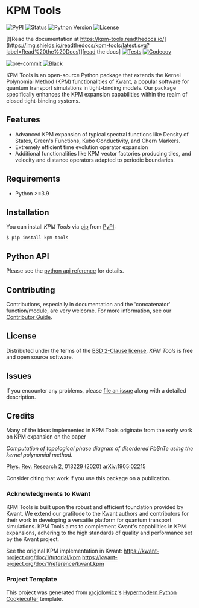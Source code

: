 # KPM Tools

[![PyPI](https://img.shields.io/pypi/v/kpm-tools.svg)][pypi_]
[![Status](https://img.shields.io/pypi/status/kpm-tools.svg)][status]
[![Python Version](https://img.shields.io/pypi/pyversions/kpm-tools)][python version]
[![License](https://img.shields.io/pypi/l/kpm-tools)][license]

[![Read the documentation at https://kpm-tools.readthedocs.io/](https://img.shields.io/readthedocs/kpm-tools/latest.svg?label=Read%20the%20Docs)][read the docs]
[![Tests](https://github.com/piskunow/kpm-tools/workflows/Tests/badge.svg)][tests]
[![Codecov](https://codecov.io/gh/piskunow/kpm-tools/branch/main/graph/badge.svg)][codecov]

[![pre-commit](https://img.shields.io/badge/pre--commit-enabled-brightgreen?logo=pre-commit&logoColor=white)][pre-commit]
[![Black](https://img.shields.io/badge/code%20style-black-000000.svg)][black]

[pypi_]: https://pypi.org/project/kpm-tools/
[status]: https://pypi.org/project/kpm-tools/
[python version]: https://pypi.org/project/kpm-tools
[read the docs]: https://kpm-tools.readthedocs.io/
[tests]: https://github.com/piskunow/kpm-tools/actions?workflow=Tests
[codecov]: https://app.codecov.io/gh/piskunow/kpm-tools
[pre-commit]: https://github.com/pre-commit/pre-commit
[black]: https://github.com/psf/black

KPM Tools is an open-source Python package that extends the Kernel Polynomial Method (KPM) functionalities of [Kwant](https://kwant-project.org/), a popular software for quantum transport simulations in tight-binding models. Our package specifically enhances the KPM expansion capabilities within the realm of closed tight-binding systems.

## Features

- Advanced KPM expansion of typical spectral functions like Density of States, Green's Functions, Kubo Conductivity, and Chern Markers.
- Extremely efficient time evolution operator expansion
- Additional functionalities like KPM vector factories producing tiles, and velocity and distance operators adapted to periodic boundaries.

## Requirements

- Python >=3.9

## Installation

You can install _KPM Tools_ via [pip] from [PyPI]:

```console
$ pip install kpm-tools
```

## Python API

Please see the [python api reference] for details.

## Contributing

Contributions, especially in documentation and the 'concatenator' function/module, are very welcome. For more information, see our [Contributor Guide].

## License

Distributed under the terms of the [BSD 2-Clause license][license],
_KPM Tools_ is free and open source software.

## Issues

If you encounter any problems,
please [file an issue] along with a detailed description.

## Credits

Many of the ideas implemented in KPM Tools originate from the early work on KPM expansion on the paper

_Computation of topological phase diagram of disordered PbSnTe using the kernel polynomial method_.

[Phys. Rev. Research 2, 013229 (2020)](https://doi.org/10.48550/arXiv.1905.02215)
[arXiv:1905:02215](https://arxiv.org/abs/1905.02215)

Consider citing that work if you use this package on a publication.

### Acknowledgments to Kwant

KPM Tools is built upon the robust and efficient foundation provided by Kwant. We extend our gratitude to the Kwant authors and contributors for their work in developing a versatile platform for quantum transport simulations. KPM Tools aims to complement Kwant's capabilities in KPM expansions, adhering to the high standards of quality and performance set by the Kwant project.

See the original KPM implementation in Kwant:
https://kwant-project.org/doc/1/tutorial/kpm
https://kwant-project.org/doc/1/reference/kwant.kpm

### Project Template

This project was generated from [@cjolowicz]'s [Hypermodern Python Cookiecutter] template.

[@cjolowicz]: https://github.com/cjolowicz
[pypi]: https://pypi.org/
[hypermodern python cookiecutter]: https://github.com/cjolowicz/cookiecutter-hypermodern-python
[file an issue]: https://github.com/piskunow/kpm-tools/issues
[pip]: https://pip.pypa.io/

<!-- github-only -->

[license]: https://github.com/piskunow/kpm-tools/blob/main/LICENSE
[contributor guide]: https://github.com/piskunow/kpm-tools/blob/main/CONTRIBUTING.md
[python api reference]: https://kpm-tools.readthedocs.io/en/latest/api.html
